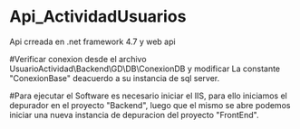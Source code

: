 # Api_ActividadUsuarios
Api crreada en .net framework 4.7 y web api

#Verificar conexion desde el archivo UsuarioActividad\Backend\GD\DB\ConexionDB
y modificar La constante "ConexionBase" deacuerdo a su instancia de sql server.

#Para ejecutar el Software es necesario iniciar el IIS,
para ello iniciamos el depurador en el proyecto "Backend",
luego que el mismo se abre podemos iniciar una nueva instancia
de depuracion del proyecto "FrontEnd".